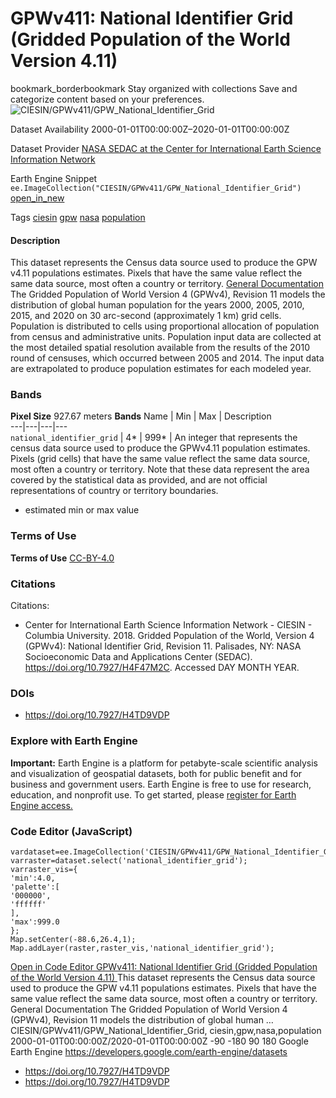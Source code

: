  
#  GPWv411: National Identifier Grid (Gridded Population of the World Version 4.11) 
bookmark_borderbookmark Stay organized with collections  Save and categorize content based on your preferences. 
![CIESIN/GPWv411/GPW_National_Identifier_Grid](https://developers.google.com/earth-engine/datasets/images/CIESIN/CIESIN_GPWv411_GPW_National_Identifier_Grid_sample.png) 

Dataset Availability
    2000-01-01T00:00:00Z–2020-01-01T00:00:00Z 

Dataset Provider
     [ NASA SEDAC at the Center for International Earth Science Information Network ](https://doi.org/10.7927/H4TD9VDP) 

Earth Engine Snippet
     `    ee.ImageCollection("CIESIN/GPWv411/GPW_National_Identifier_Grid")   ` [ open_in_new ](https://code.earthengine.google.com/?scriptPath=Examples:Datasets/CIESIN/CIESIN_GPWv411_GPW_National_Identifier_Grid) 

Tags
     [ciesin](https://developers.google.com/earth-engine/datasets/tags/ciesin) [gpw](https://developers.google.com/earth-engine/datasets/tags/gpw) [nasa](https://developers.google.com/earth-engine/datasets/tags/nasa) [population](https://developers.google.com/earth-engine/datasets/tags/population)
#### Description
This dataset represents the Census data source used to produce the GPW v4.11 populations estimates. Pixels that have the same value reflect the same data source, most often a country or territory.
[General Documentation](https://sedac.ciesin.columbia.edu/data/set/gpw-v4-national-identifier-grid-rev11/docs)
The Gridded Population of World Version 4 (GPWv4), Revision 11 models the distribution of global human population for the years 2000, 2005, 2010, 2015, and 2020 on 30 arc-second (approximately 1 km) grid cells. Population is distributed to cells using proportional allocation of population from census and administrative units. Population input data are collected at the most detailed spatial resolution available from the results of the 2010 round of censuses, which occurred between 2005 and 2014. The input data are extrapolated to produce population estimates for each modeled year.
### Bands
**Pixel Size** 927.67 meters 
**Bands**
Name | Min | Max | Description  
---|---|---|---  
`national_identifier_grid` |  4*  |  999*  | An integer that represents the census data source used to produce the GPWv4.11 population estimates. Pixels (grid cells) that have the same value reflect the same data source, most often a country or territory. Note that these data represent the area covered by the statistical data as provided, and are not official representations of country or territory boundaries.  
* estimated min or max value 
### Terms of Use
**Terms of Use**
[CC-BY-4.0](https://spdx.org/licenses/CC-BY-4.0.html)
### Citations
Citations:
  * Center for International Earth Science Information Network - CIESIN - Columbia University. 2018. Gridded Population of the World, Version 4 (GPWv4): National Identifier Grid, Revision 11. Palisades, NY: NASA Socioeconomic Data and Applications Center (SEDAC). <https://doi.org/10.7927/H4F47M2C>. Accessed DAY MONTH YEAR.


### DOIs
  * [ https://doi.org/10.7927/H4TD9VDP ](https://doi.org/10.7927/H4TD9VDP)


### Explore with Earth Engine
**Important:** Earth Engine is a platform for petabyte-scale scientific analysis and visualization of geospatial datasets, both for public benefit and for business and government users. Earth Engine is free to use for research, education, and nonprofit use. To get started, please [register for Earth Engine access.](https://console.cloud.google.com/earth-engine)
### Code Editor (JavaScript)
```
vardataset=ee.ImageCollection('CIESIN/GPWv411/GPW_National_Identifier_Grid');
varraster=dataset.select('national_identifier_grid');
varraster_vis={
'min':4.0,
'palette':[
'000000',
'ffffff'
],
'max':999.0
};
Map.setCenter(-88.6,26.4,1);
Map.addLayer(raster,raster_vis,'national_identifier_grid');
```
[ Open in Code Editor ](https://code.earthengine.google.com/?scriptPath=Examples:Datasets/CIESIN/CIESIN_GPWv411_GPW_National_Identifier_Grid)
[ GPWv411: National Identifier Grid (Gridded Population of the World Version 4.11) ](https://developers.google.com/earth-engine/datasets/catalog/CIESIN_GPWv411_GPW_National_Identifier_Grid)
This dataset represents the Census data source used to produce the GPW v4.11 populations estimates. Pixels that have the same value reflect the same data source, most often a country or territory. General Documentation The Gridded Population of World Version 4 (GPWv4), Revision 11 models the distribution of global human …
CIESIN/GPWv411/GPW_National_Identifier_Grid, ciesin,gpw,nasa,population 
2000-01-01T00:00:00Z/2020-01-01T00:00:00Z
-90 -180 90 180 
Google Earth Engine
https://developers.google.com/earth-engine/datasets
  * [ https://doi.org/10.7927/H4TD9VDP ](https://doi.org/https://doi.org/10.7927/H4TD9VDP)
  * [ https://doi.org/10.7927/H4TD9VDP ](https://doi.org/https://developers.google.com/earth-engine/datasets/catalog/CIESIN_GPWv411_GPW_National_Identifier_Grid)


